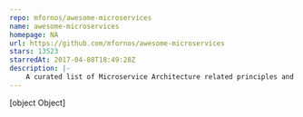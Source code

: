 ```yaml
---
repo: mfornos/awesome-microservices
name: awesome-microservices
homepage: NA
url: https://github.com/mfornos/awesome-microservices
stars: 13523
starredAt: 2017-04-08T18:49:28Z
description: |-
    A curated list of Microservice Architecture related principles and technologies.
---
```


[object Object]
